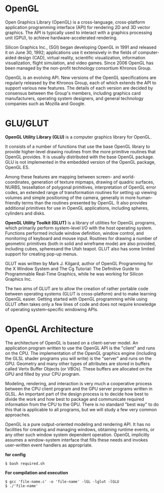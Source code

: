 # OpenGL

Open Graphics Library (OpenGL) is a cross-language, cross-platform application programming interface (API) for rendering 2D and 3D vector graphics. The API is typically used to interact with a graphics processing unit (GPU), to achieve hardware-accelerated rendering.

Silicon Graphics Inc., (SGI) began developing OpenGL in 1991 and released it on June 30, 1992; applications use it extensively in the fields of computer-aided design (CAD), virtual reality, scientific visualization, information visualization, flight simulation, and video games. Since 2006 OpenGL has been managed by the non-profit technology consortium Khronos Group.

OpenGL is an evolving API. New versions of the OpenGL specifications are regularly released by the Khronos Group, each of which extends the API to support various new features. The details of each version are decided by consensus between the Group's members, including graphics card manufacturers, operating system designers, and general technology companies such as Mozilla and Google.

# GLU/GLUT

**OpenGL Utility Library (GLU)** is a computer graphics library for OpenGL.

It consists of a number of functions that use the base OpenGL library to provide higher-level drawing routines from the more primitive routines that OpenGL provides. It is usually distributed with the base OpenGL package. GLU is not implemented in the embedded version of the OpenGL package, OpenGL ES.

Among these features are mapping between screen- and world-coordinates, generation of texture mipmaps, drawing of quadric surfaces, NURBS, tessellation of polygonal primitives, interpretation of OpenGL error codes, an extended range of transformation routines for setting up viewing volumes and simple positioning of the camera, generally in more human-friendly terms than the routines presented by OpenGL. It also provides additional primitives for use in OpenGL applications, including spheres, cylinders and disks.

**OpenGL Utility Toolkit (GLUT)** is a library of utilities for OpenGL programs, which primarily perform system-level I/O with the host operating system. Functions performed include window definition, window control, and monitoring of keyboard and mouse input. Routines for drawing a number of geometric primitives (both in solid and wireframe mode) are also provided, including cubes, spheresand the Utah teapot. GLUT also has some limited support for creating pop-up menus.

GLUT was written by Mark J. Kilgard, author of OpenGL Programming for the X Window System and The Cg Tutorial: The Definitive Guide to Programmable Real-Time Graphics, while he was working for Silicon Graphics Inc.

The two aims of GLUT are to allow the creation of rather portable code between operating systems (GLUT is cross-platform) and to make learning OpenGL easier. Getting started with OpenGL programming while using GLUT often takes only a few lines of code and does not require knowledge of operating system–specific windowing APIs.

# OpenGL Architecture

The architecture of OpenGL is based on a client-server model. An application program written to use the OpenGL API is the "client" and runs on the CPU. The implementation of the OpenGL graphics engine (including the GLSL shader programs you will write) is the "server" and runs on the GPU. Geometry and many other types of attributes are stored in buffers called Vertx Buffer Objects (or VBOs). These buffers are allocated on the GPU and filled by your CPU program. 

Modeling, rendering, and interaction is very much a cooperative process between the CPU client program and the GPU server programs written in GLSL. An important part of the design process is to decide how best to divide the work and how best to package and communicate required information from the CPU to the GPU. There is no standard "best way" to do this that is applicable to all programs, but we will study a few very common approaches.

OpenGL is a pure output-oriented modeling and rendering API. It has no facilities for creating and managing windows, obtaining runtime events, or any other such window system dependent operation. OpenGL implicitly assumes a window-system interface that fills these needs and invokes user-written event handlers as appropriate.


**for config**
```
$ bash required.sh
```

**For compilation and execution**

```
$ gcc 'file-name.c' -o 'file-name' -lGL -lglut -lGLU
$ ./'file-name'
```

